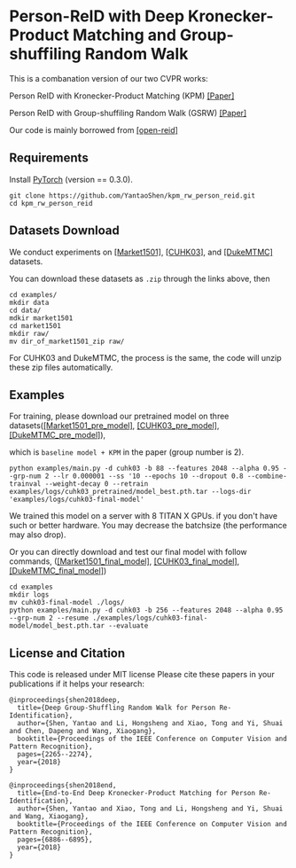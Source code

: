 # Person-ReID with Deep Kronecker-Product Matching and Group-shuffiling Random Walk

This is a combanation version of our two CVPR works:

Person ReID with Kronecker-Product Matching (KPM) [[Paper]](http://openaccess.thecvf.com/content_cvpr_2018/papers/Shen_End-to-End_Deep_Kronecker-Product_CVPR_2018_paper.pdf) 

Person ReID with Group-shuffiling Random Walk (GSRW) [[Paper]](http://openaccess.thecvf.com/content_cvpr_2018/papers/Shen_Deep_Group-Shuffling_Random_CVPR_2018_paper.pdf)

Our code is mainly borrowed from [[open-reid]](https://github.com/Cysu/open-reid)


## Requirements
Install [PyTorch](http://pytorch.org/) (version == 0.3.0).

```shell
git clone https://github.com/YantaoShen/kpm_rw_person_reid.git
cd kpm_rw_person_reid
```

## Datasets Download
We conduct experiments on [[Market1501]](https://drive.google.com/file/d/0B8-rUzbwVRk0c054eEozWG9COHM/view), [[CUHK03]](//docs.google.com/spreadsheet/viewform?usp=drive_web&formkey=dHRkMkFVSUFvbTJIRkRDLWRwZWpONnc6MA#gid=0), and [[DukeMTMC]](https://drive.google.com/uc?id=0B0VOCNYh8HeRdnBPa2ZWaVBYSVk) datasets.

You can download these datasets as `.zip` through the links above, then 
```shell
cd examples/
mkdir data
cd data/
mdkir market1501
cd market1501
mkdir raw/
mv dir_of_market1501_zip raw/
```
For CUHK03 and DukeMTMC, the process is the same, the code will unzip these zip files automatically.


## Examples
For training, please download our pretrained model on three datasets([[Market1501_pre_model]](), [[CUHK03_pre_model]](), [[DukeMTMC_pre_model]]()),

 which is `baseline model + KPM` in the paper (group number is 2).

```shell
python examples/main.py -d cuhk03 -b 88 --features 2048 --alpha 0.95 --grp-num 2 --lr 0.000001 --ss '10 --epochs 10 --dropout 0.8 --combine-trainval --weight-decay 0 --retrain examples/logs/cuhk03_pretrained/model_best.pth.tar --logs-dir 'examples/logs/cuhk03-final-model'
```

We trained this model on a server with 8 TITAN X GPUs. if you don't have such or better hardware. You may decrease the batchsize (the performance may also drop). 

Or you can directly download and test our final model with follow commands, ([[Market1501_final_model]](), [[CUHK03_final_model]](), [[DukeMTMC_final_model]]())


```shell
cd examples
mkdir logs
mv cuhk03-final-model ./logs/
python examples/main.py -d cuhk03 -b 256 --features 2048 --alpha 0.95 --grp-num 2 --resume ./examples/logs/cuhk03-final-model/model_best.pth.tar --evaluate
```

## License and Citation
This code is released under MIT license
Please cite these papers in your publications if it helps your research:
```
@inproceedings{shen2018deep,
  title={Deep Group-Shuffling Random Walk for Person Re-Identification},
  author={Shen, Yantao and Li, Hongsheng and Xiao, Tong and Yi, Shuai and Chen, Dapeng and Wang, Xiaogang},
  booktitle={Proceedings of the IEEE Conference on Computer Vision and Pattern Recognition},
  pages={2265--2274},
  year={2018}
}
```

```
@inproceedings{shen2018end,
  title={End-to-End Deep Kronecker-Product Matching for Person Re-Identification},
  author={Shen, Yantao and Xiao, Tong and Li, Hongsheng and Yi, Shuai and Wang, Xiaogang},
  booktitle={Proceedings of the IEEE Conference on Computer Vision and Pattern Recognition},
  pages={6886--6895},
  year={2018}
}
```




